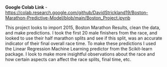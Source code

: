 **Google Colab Link** - https://colab.research.google.com/github/DavidStrickland19/Boston-Marathon-Predictive-Model/blob/main/Boston_Project.ipynb

This project looks to import 2015, Boston Marathon Results, clean the data, and make predictions. I took the first 20 male finishers from the race, and looked to use their half marathon splits and see if this split, was an accurate indicator of their final overall race time. To make these predictions I used the Linear Regression Machine Learning predictor from the Scikit-learn package. I look to make more insightful observations about the race and how certain aspects can affect the race splits, final time, etc. 
